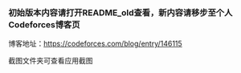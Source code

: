 ### 初始版本内容请打开README_old查看，新内容请移步至个人Codeforces博客页

博客地址：https://codeforces.com/blog/entry/146115

截图文件夹可查看应用截图
